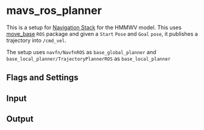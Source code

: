 # mavs_ros_planner

This is a setup for [Navigation Stack](http://wiki.ros.org/navigation/Tutorials/Using%20rviz%20with%20the%20Navigation%20Stack#Overview) for the HMMWV model. This uses [move_base](http://wiki.ros.org/move_base) `ROS` package and given a `Start` `Pose` and `Goal` `pose`, it publishes a trajectory into `/cmd_vel`.

The setup uses `navfn/NavfnROS` as `base_global_planner` and `base_local_planner/TrajectoryPlannerROS` as `base_local_planner`

## Flags and Settings

## Input


## Output
